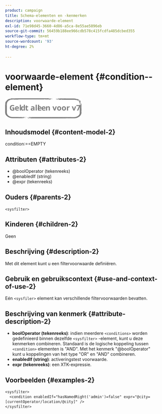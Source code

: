 ```yaml
---
product: campaign
title: Schema-elementen en -kenmerken
description: voorwaarde-element
exl-id: 71e98d45-3660-4d86-a5ca-8e55ae5896eb
source-git-commit: 56459b188ee966cdb578c415fcdfa485dcbed355
workflow-type: tm+mt
source-wordcount: '93'
ht-degree: 2%

---
```


# voorwaarde-element {#condition--element}

![](../../../assets/v7-only.svg)

## Inhoudsmodel {#content-model-2}

condition:==EMPTY

## Attributen {#attributes-2}

* @boolOperator (tekenreeks)
* @enabledIf (string)
* @expr (tekenreeks)

## Ouders {#parents-2}

`<sysfilter>`

## Kinderen {#children-2}

Geen

## Beschrijving {#description-2}

Met dit element kunt u een filtervoorwaarde definiëren.

## Gebruik en gebruikscontext {#use-and-context-of-use-2}

Eén `<sysfiler>`  element kan verschillende filtervoorwaarden bevatten.

## Beschrijving van kenmerk {#attribute-description-2}

* **boolOperator (tekenreeks)**: indien meerdere `<conditions>` worden gedefinieerd binnen dezelfde  `<sysfilter>` -element, kunt u deze kenmerken combineren. Standaard is de logische koppeling tussen `<condition>` elementen is &quot;AND&quot;. Met het kenmerk &quot;@boolOperator&quot; kunt u koppelingen van het type &quot;OR&quot; en &quot;AND&quot; combineren.
* **enabledIf (string)**: activeringstest voorwaarde.
* **expr (tekenreeks)**: een XTK-expressie.

## Voorbeelden {#examples-2}

```
<sysfilter>
  <condition enabledIf="hasNamedRight('admin')=false" expr="@city=[currentOperator/location/@city]" />
</sysfilter>
```
